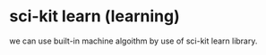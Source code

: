 
# sci-kit learn (learning)

we can use built-in machine algoithm by use of sci-kit learn library.

